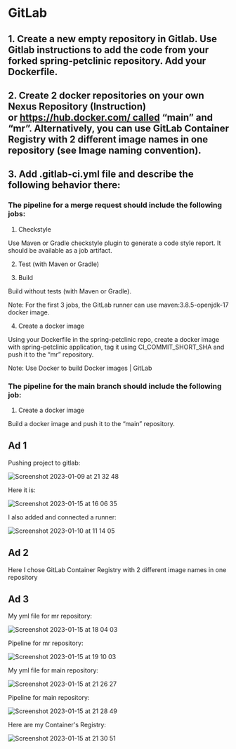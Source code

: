 # GitLab


## 1. Create a new empty repository in Gitlab. Use Gitlab instructions to add the code from your forked spring-petclinic repository. Add your Dockerfile.

## 2. Create 2 docker repositories on your own Nexus Repository (Instruction) or https://hub.docker.com/ called “main” and “mr”. Alternatively, you can use GitLab Container Registry with 2 different image names in one repository (see Image naming convention).

## 3. Add .gitlab-ci.yml file and describe the following behavior there:

### The pipeline for a merge request should include the following jobs:

1. Checkstyle

Use Maven or Gradle checkstyle plugin to generate a code style report. It should be available as a job artifact.

2. Test (with Maven or Gradle)

3. Build

Build without tests (with Maven or Gradle).

Note: For the first 3 jobs, the GitLab runner can use maven:3.8.5-openjdk-17 docker image.

4. Create a docker image

Using your Dockerfile in the spring-petclinic repo, create a docker image with spring-petclinic application,  tag it using CI_COMMIT_SHORT_SHA and push it to the “mr” repository.

Note: Use Docker to build Docker images | GitLab 

### The pipeline for the main branch should include the following job:

1. Create a docker image

Build a docker image and push it to the “main” repository.


## Ad 1

Pushing project to gitlab:

![Screenshot 2023-01-09 at 21 32 48](https://user-images.githubusercontent.com/114099418/211403862-8d79ccb2-af46-41cb-b4cd-e798ac69f593.png)

Here it is:

![Screenshot 2023-01-15 at 16 06 35](https://user-images.githubusercontent.com/114099418/212549387-4c739b6a-db9b-494c-ae4d-a5367687de2b.png)


I also added and connected a runner:

![Screenshot 2023-01-10 at 11 14 05](https://user-images.githubusercontent.com/114099418/212548878-6a2b2a65-2e74-413b-bd08-a89c0873f59f.png)


## Ad 2

Here I chose GitLab Container Registry with 2 different image names in one repository

## Ad 3

My yml file for mr repository:

![Screenshot 2023-01-15 at 18 04 03](https://user-images.githubusercontent.com/114099418/212555568-93617b8b-55c9-4ab3-8c49-a45d5f539d34.png)

Pipeline for mr repository:

![Screenshot 2023-01-15 at 19 10 03](https://user-images.githubusercontent.com/114099418/212565255-beb8ee17-b776-4862-a705-59ad36a0bf6a.png)


My yml file for main repository:


![Screenshot 2023-01-15 at 21 26 27](https://user-images.githubusercontent.com/114099418/212565316-a21c81dc-cfb4-47a7-8939-80b08ab4d059.png)

Pipeline for main repository:

![Screenshot 2023-01-15 at 21 28 49](https://user-images.githubusercontent.com/114099418/212565375-f71caae2-e612-425f-b644-78cea9e6ed29.png)

Here are my Container's Registry:

![Screenshot 2023-01-15 at 21 30 51](https://user-images.githubusercontent.com/114099418/212565549-5965d2a8-e806-477e-b089-c85af7ca291a.png)

